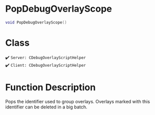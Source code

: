 # PopDebugOverlayScope
```lua
void PopDebugOverlayScope()
```
# Class
✔️ `Server: CDebugOverlayScriptHelper`  
✔️ `Client: CDebugOverlayScriptHelper`  

# Function Description
Pops the identifier used to group overlays. Overlays marked with this identifier can be deleted in a big batch.
